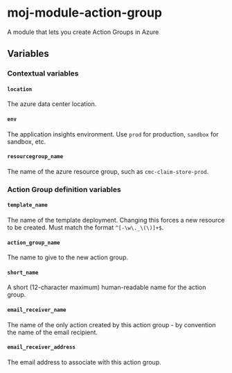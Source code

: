 # moj-module-action-group

A module that lets you create Action Groups in Azure

## Variables

### Contextual variables

#### `location`
The azure data center location.

#### `env`
The application insights environment. Use `prod` for production, `sandbox` for sandbox, etc.

#### `resourcegroup_name`
The name of the azure resource group, such as `cmc-claim-store-prod`.

### Action Group definition variables

#### `template_name`
The name of the template deployment. Changing this forces a new resource to be created. Must match the format `^[-\w\._\(\)]+$`.

#### `action_group_name`
The name to give to the new action group.

#### `short_name`
A short (12-character maximum) human-readable name for the action group.

#### `email_receiver_name`
The name of the only action created by this action group - by convention the name of the email recipient.

#### `email_receiver_address`
The email address to associate with this action group.
